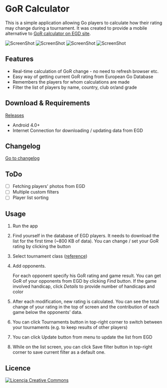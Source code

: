 # GoR Calculator #

This is a simple application allowing Go players to calculate how their rating may change during a tournament. It was created to provide a mobile alternative to [GoR calculator on EGD site](https://www.europeangodatabase.eu/EGD/gor_calculator.php).

![ScreenShot](https://www.dropbox.com/s/b1n8wrmed1mycrc/home_screen.png?raw=1)
![ScreenShot](https://www.dropbox.com/s/6ccnqe0c3jp2rc4/game_details.png?raw=1)
![ScreenShot](https://www.dropbox.com/s/uuakow4a02g8qve/downloading.png?raw=1)
![ScreenShot](https://www.dropbox.com/s/y361yf37gny2iv9/player_list.png?raw=1)

## Features ##

*	Real-time calculation of GoR change - no need to refresh browser etc.
* 	Easy way of getting current GoR rating from European Go Database
*	Remembers the players for whom calculations are made
*	Filter the list of players by name, country, club or/and grade

## Download & Requirements ##

[Releases](https://github.com/barcicki/GorCalculator/releases)

*	Android 4.0+
* 	Internet Connection for downloading / updating data from EGD 

## Changelog ##

[Go to changelog](./CHANGELOG.md)

## ToDo ##

- [ ] Fetching players' photos from EGD
- [ ] Multiple custom filters
- [ ] Player list sorting

## Usage ##

1. Run the app

2. Find yourself in the database of EGD players. It needs to download the list for the first time (~800 KB of data). You can change / set your GoR rating by clicking the button 

3. Select tournament class ([reference](https://www.europeangodatabase.eu/EGD/EGF_rating_system.php#CLASS))

4. Add opponents.

	For each opponent specify his GoR rating and game result. You can get GoR of your opponents from EGD by clicking *Find* button. If the game involved handicap, click *Details* to provide number of handicaps and color
		
5. After each modification, new rating is calculated. You can see the total change of your rating in the top of screen and the contribution of each game below the opponents' data.

6. You can click Tournaments button in top-right corner to switch between your tournaments (e.g. to keep results of other players)

7. You can click Update button from menu to update the list from EGD

8. While on the list screen, you can click Save filter button in top-right corner to save current filter as a default one.
 
	
## Licence ##
	
<a rel="license" href="https://creativecommons.org/licenses/by-nc-sa/3.0/deed.pl"><img alt="Licencja Creative Commons" style="border-width:0" src="https://i.creativecommons.org/l/by-nc-sa/3.0/88x31.png" /></a>
